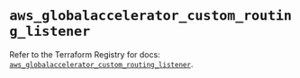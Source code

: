 # `aws_globalaccelerator_custom_routing_listener`

Refer to the Terraform Registry for docs: [`aws_globalaccelerator_custom_routing_listener`](https://registry.terraform.io/providers/hashicorp/aws/6.3.0/docs/resources/globalaccelerator_custom_routing_listener).

